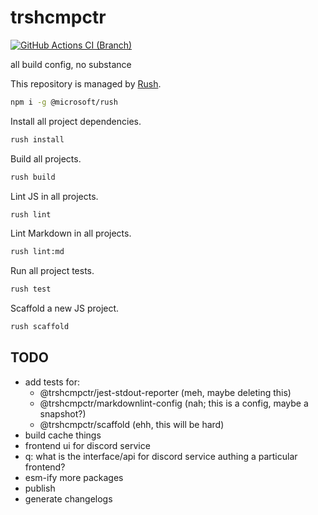 # trshcmpctr

[![GitHub Actions CI (Branch)](https://github.com/shanedg/trshcmpctr/actions/workflows/branch.yml/badge.svg)](https://github.com/shanedg/trshcmpctr/actions/workflows/branch.yml)

all build config, no substance

This repository is managed by [Rush](https://rushjs.io/pages/developer/new_developer/).

```sh
npm i -g @microsoft/rush
```

Install all project dependencies.

```sh
rush install
```

Build all projects.

```sh
rush build
```

Lint JS in all projects.

```sh
rush lint
```

Lint Markdown in all projects.

```sh
rush lint:md
```

Run all project tests.

```sh
rush test
```

Scaffold a new JS project.

```sh
rush scaffold
```

## TODO

* add tests for:
  * @trshcmpctr/jest-stdout-reporter (meh, maybe deleting this)
  * @trshcmpctr/markdownlint-config (nah; this is a config, maybe a snapshot?)
  * @trshcmpctr/scaffold (ehh, this will be hard)
* build cache things
* frontend ui for discord service
* q: what is the interface/api for discord service authing a particular frontend?
* esm-ify more packages
* publish
* generate changelogs
